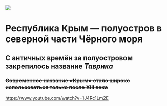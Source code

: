 ![](https://panorama.pub/wp-content/uploads/2019/05/Krym.jpg)
# **Республика Крым** — полуостров в северной части Чёрного моря
## С античных времён за полуостровом закрепилось название *Таврика*
### ~~Современное название «Крым» стало широко использоваться только после XIII века~~
<https://www.youtube.com/watch?v=1J4Rc1Lm2E>
